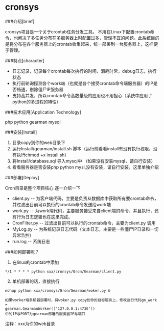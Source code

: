 # cronsys

###介绍[brief]

cronsys项目是一个关于crontab任务分发工具。
不用在Linux下配置crontab命令，也解决了多任务分布在多服务器上时配置过多，管理不宜的问题。此系统目的是将分布在各个服务器上的crontab收集起来，统一部署到一台服务器上，这样便于管理。

###特点[character]

 - 日志记录，记录每个crontab每次执行的时间，消耗时常，debug日志，执行状态
 - 执行前轮询探测各个work端（也就是各个接受crontab命令端服务器）的IP是否畅通，剔除僵尸IP服务器
 - 支持高并发，所以crontab命令高数量级的应用也不用担心（系统中应用了python的多进程的特性）

###技术应用[Application Technology]

php python gearman mysql

###安装[Install]

 1. 目录copy到你的web目录下
 2. 运行Install/gearman/install.sh 脚本（运行前看看install有没有执行权限，没有执行chmod +x install.sh）
 3. 将Install/database.sql 导入mysql中 （如果没有安装mysql，请自行安装）
 4. 看看服务器是否安装php python mysl,没有安装，请自行安装，这里单独介绍

###部署[Deploy]

Cron目录是整个项目核心
逐一介绍一下

 - client.py --
   为客户端代码，主要是负责从数据库中获取所有要crontab命令，并过滤出目前可以执行的crontab命令发送给work端
 - work.py -- 为work端代码，主要服务接受来自client端的命令，并且执行，还有行为日志逻辑也在这里完成。
 - CronFilter.py -- 过滤出目前可以执行的crontab命令，主要为client.py 调用
 - MyLog.py -- 为系统记录日志代码（文本日志，主要是一些僵尸IP日录和一切异常监控）
 - run.log -- 系统日志

###如何部署呢？

 1. 在linux的crontab中添加

```
*/1 * * * * python xxx/cronsys/Gron/Gearman/client.py
```

 2. 单机部署的话，直接执行

```
nohup python xxx/cronsys/Gron/Gearman/woker.py &
```
    如果worker端多机器部署时，将woker.py copy到你的目标服务上，修改这行代码gm_work =
    gearman.GearmanWorker(['127.0.0.1:4730'])
    中的IP与PORT为gearman部署的服务器IP与端口

注释：xxx为你的web目录

